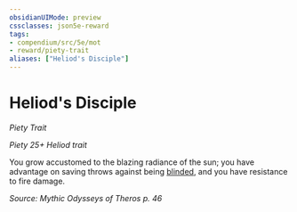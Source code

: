```yaml
---
obsidianUIMode: preview
cssclasses: json5e-reward
tags:
- compendium/src/5e/mot
- reward/piety-trait
aliases: ["Heliod's Disciple"]
---
```

# Heliod's Disciple
*Piety Trait*  

*Piety 25+ Heliod trait*

You grow accustomed to the blazing radiance of the sun; you have advantage on saving throws against being [blinded](rules/conditions.md#blinded), and you have resistance to fire damage.

*Source: Mythic Odysseys of Theros p. 46*